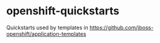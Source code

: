 # openshift-quickstarts
Quickstarts used by templates in https://github.com/jboss-openshift/application-templates

<!-- GitAds-Verify: U47PU1DOJ78PMYLBKFRA9XGUGRHSX2SL -->

